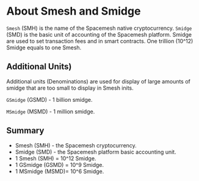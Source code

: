 # About Smesh and Smidge

`Smesh` (SMH) is the name of the Spacemesh native cryptocurrency. `Smidge` (SMD) is the basic unit of accounting of the Spacemesh platform. Smidge are used to set transaction fees and in smart contracts. One trillion (10^12) Smidge equals to one Smesh.

## Additional Units)
Additional units (Denominations) are used for display of large amounts of smidge that are too small to display in Smesh inits.

`GSmidge` (GSMD) - 1 billion smidge.

`MSmidge` (MSMD) - 1 million smidge.

## Summary
- Smesh (SMH) - the Spacemesh cryptocurrency.
- Smidge (SMD) - the Spacemesh platform basic accounting unit.
- 1 Smesh (SMH) = 10^12 Smidge.
- 1 GSmidge (GSMD) = 10^9 Smidge.
- 1 MSmidge (MSMD)= 10^6 Smidge.
